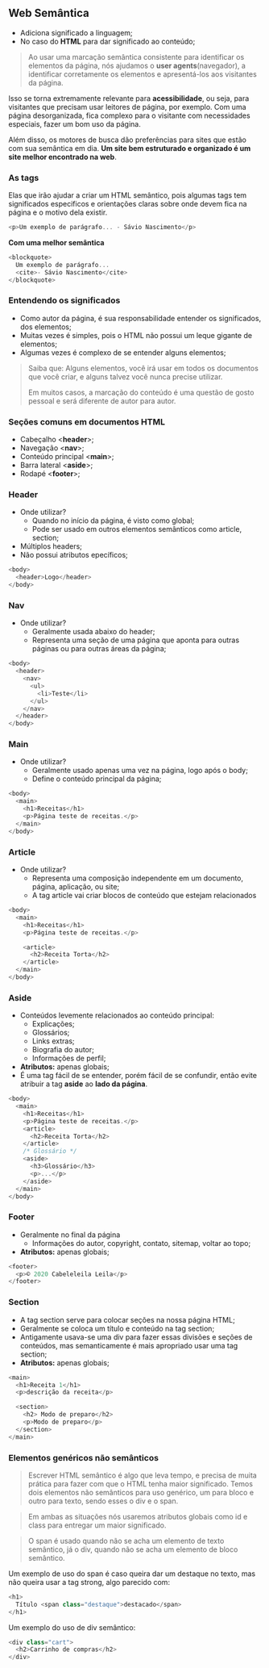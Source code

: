 ## Web Semântica

- Adiciona significado a linguagem;
- No caso do **HTML** para dar significado ao conteúdo;

> Ao usar uma marcação semântica consistente para identificar os elementos da página, nós ajudamos o **user agents**(navegador), a identificar corretamente os elementos e apresentá-los aos visitantes da página.

Isso se torna extremamente relevante para **acessibilidade**, ou seja, para visitantes que precisam usar leitores de página, por exemplo. Com uma página desorganizada, fica complexo para o visitante com necessidades especiais, fazer um bom uso da página.

Além disso, os motores de busca dão preferências para sites que estão com sua semântica em dia. **Um site bem estruturado e organizado é um site melhor encontrado na web**.

### As tags

Elas que irão ajudar a criar um HTML semântico, pois algumas tags tem significados especificos e orientações claras sobre onde devem fica na página e o motivo dela existir.

```js
<p>Um exemplo de parágrafo... - Sávio Nascimento</p>
```

**Com uma melhor semântica**

```js
<blockquote>
  Um exemplo de parágrafo...
  <cite>- Sávio Nascimento</cite>
</blockquote>
```

### Entendendo os significados

- Como autor da página, é sua responsabilidade entender os significados, dos elementos;
- Muitas vezes é simples, pois o HTML não possui um leque gigante de elementos;
- Algumas vezes é complexo de se entender alguns elementos;

> Saiba que:
> Alguns elementos, você irá usar em todos os documentos que você criar, e alguns talvez você nunca precise utilizar.
>
> Em muitos casos, a marcação do conteúdo é uma questão de gosto pessoal e será diferente de autor para autor.

### Seções comuns em documentos HTML

- Cabeçalho <**header**>;
- Navegação <**nav**>;
- Conteúdo principal <**main**>;
- Barra lateral <**aside**>;
- Rodapé <**footer**>;

### Header

- Onde utilizar?
  - Quando no início da página, é visto como global;
  - Pode ser usado em outros elementos semânticos como article, section;
- Múltiplos headers;
- Não possui atributos epecíficos;

```js
<body>
  <header>Logo</header>
</body>
```

### Nav

- Onde utilizar?
  - Geralmente usada abaixo do header;
  - Representa uma seção de uma página que aponta para outras páginas ou para outras áreas da página;

```js
<body>
  <header>
    <nav>
      <ul>
        <li>Teste</li>
      </ul>
    </nav>
  </header>
</body>
```

### Main

- Onde utilizar?
  - Geralmente usado apenas uma vez na página, logo após o body;
  - Define o conteúdo principal da página;

```js
<body>
  <main>
    <h1>Receitas</h1>
    <p>Página teste de receitas.</p>
  </main>
</body>
```

### Article

- Onde utilizar?
  - Representa uma composição independente em um documento, página, aplicação, ou site;
  - A tag article vai criar blocos de conteúdo que estejam relacionados

```js
<body>
  <main>
    <h1>Receitas</h1>
    <p>Página teste de receitas.</p>

    <article>
      <h2>Receita Torta</h2>
    </article>
  </main>
</body>
```

### Aside

- Conteúdos levemente relacionados ao conteúdo principal:
  - Explicações;
  - Glossários;
  - Links extras;
  - Biografia do autor;
  - Informações de perfil;
- **Atributos:** apenas globais;
- É uma tag fácil de se entender, porém fácil de se confundir, então evite atribuir a tag **aside** ao **lado da página**.

```js
<body>
  <main>
    <h1>Receitas</h1>
    <p>Página teste de receitas.</p>
    <article>
      <h2>Receita Torta</h2>
    </article>
    /* Glossário */
    <aside>
      <h3>Glossário</h3>
      <p>...</p>
    </aside>
  </main>
</body>
```

### Footer

- Geralmente no final da página
  - Informações do autor, copyright, contato, sitemap, voltar ao topo;
- **Atributos:** apenas globais;

```js
<footer>
  <p>© 2020 Cabeleleila Leila</p>
</footer>
```

### Section

- A tag section serve para colocar seções na nossa página HTML;
- Geralmente se coloca um título e conteúdo na tag section;
- Antigamente usava-se uma div para fazer essas divisões e seções de conteúdos, mas semanticamente é mais apropriado usar uma tag section;
- **Atributos:** apenas globais;

```js
<main>
  <h1>Receita 1</h1>
  <p>descrição da receita</p>

  <section>
    <h2> Modo de preparo</h2>
    <p>Modo de preparo</p>
  </section>
</main>
```

### Elementos genéricos não semânticos

> Escrever HTML semântico é algo que leva tempo, e precisa de muita prática para fazer com que o HTML tenha maior significado. Temos dois elementos não semânticos para uso genérico, um para bloco e outro para texto, sendo esses o div e o span.

> Em ambas as situações nós usaremos atributos globais como id e class para entregar um maior significado.

> O span é usado quando não se acha um elemento de texto semântico, já o div, quando não se acha um elemento de bloco semântico.

Um exemplo de uso do span é caso queira dar um destaque no texto, mas não queira usar a tag strong, algo parecido com:

```js
<h1>
  Título <span class="destaque">destacado</span>
</h1>
```

Um exemplo do uso de div semântico:

```js
<div class="cart">
  <h2>Carrinho de compras</h2>
</div>